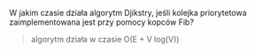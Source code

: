 W jakim czasie działa algorytm Djikstry, jeśli kolejka priorytetowa zaimplementowana jest przy pomocy kopców Fib?

> algorytm działa w czasie O(E + V log(V))